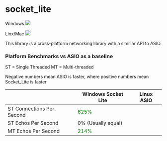 # socket_lite

<p>Windows <img src="https://ci.appveyor.com/api/projects/status/gupob5nj63onam9l?svg=true"/><p>
<p>Linx/Mac <img src="https://travis-ci.org/smasherprog/socket_lite.svg?branch=master"/><p>

<p>This library is a cross-platform networking library with a similiar API to ASIO.</p>

<h3>Platform Benchmarks vs ASIO as a baseline</h3>
<p>ST = Single Threaded  MT = Multi-threaded</p>
<p>Negative numbers mean ASIO is faster, where positive numbers mean Socket_Lite is faster</p>
<table>
 <thead>
   <tr>
     <th></th>
     <th>Windows Socket Lite</th> 
     <th>Linux ASIO</th>
   </tr>
  </thead>
  <tbody>
     <tr>
     <td>ST Connections Per Second</td>
     <td style="color:green;">625%</td>
     <td></td>  
    </tr>
  <tr>
     <td>ST Echos Per Second</td>
     <td>0% (Usually equal)</td>
     <td></td>  
    </tr>
   <tr>
     <td>MT Echos Per Second</td>
     <td style="color:green;">214%</td>
     <td></td>  
    </tr>
</tbody>
</table>
